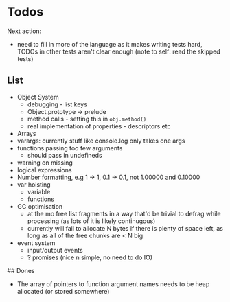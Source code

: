 # Todos

Next action: 
- need to fill in more of the language as it makes writing tests hard, TODOs in other tests aren't clear
  enough (note to self: read the skipped tests)

## List

- Object System
  - debugging - list keys
  - Object.prototype -> prelude
  - method calls - setting this in `obj.method()`
  - real implementation of properties - descriptors etc
- Arrays
- varargs: currently stuff like console.log only takes one args
- functions passing too few arguments
  - should pass in undefineds
- warning on missing
- logical expressions
- Number formatting, e.g 1 -> 1, 0.1 -> 0.1, not 1.00000 and 0.10000
- var hoisting
  - variable
  - functions
- GC optimisation
  - at the mo free list fragments in a way that'd be trivial to defrag while processing (as lots of it is likely continugous)
  - currently will fail to allocate N bytes if there is plenty of space left, as long as all of the free chunks are < N big
- event system
    - input/output events
    - ? promises (nice n simple, no need to do IO)

## Dones

- The array of pointers to function argument names needs to be heap allocated (or stored somewhere)
